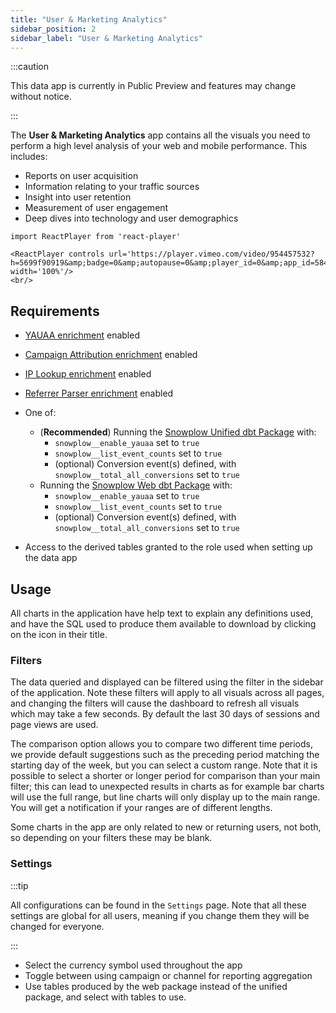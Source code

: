 ```yaml
---
title: "User & Marketing Analytics"
sidebar_position: 2
sidebar_label: "User & Marketing Analytics"
---
```


:::caution

This data app is currently in Public Preview and features may change without notice. 

:::

The **User & Marketing Analytics** app contains all the visuals you need to perform a high level analysis of your web and mobile performance. This includes: 
- Reports on user acquisition
- Information relating to your traffic sources
- Insight into user retention
- Measurement of user engagement
- Deep dives into technology and user demographics

```mdx-code-block
import ReactPlayer from 'react-player'

<ReactPlayer controls url='https://player.vimeo.com/video/954457532?h=5699f90919&amp;badge=0&amp;autopause=0&amp;player_id=0&amp;app_id=58479' width='100%'/>
<br/>
```


## Requirements

- [YAUAA enrichment](/docs/enriching-your-data/available-enrichments/yauaa-enrichment/index.md) enabled
- [Campaign Attribution enrichment](/docs/enriching-your-data/available-enrichments/campaign-attribution-enrichment/index.md) enabled
- [IP Lookup enrichment](/docs/enriching-your-data/available-enrichments/ip-lookup-enrichment/index.md) enabled
- [Referrer Parser enrichment](/docs/enriching-your-data/available-enrichments/referrer-parser-enrichment/index.md) enabled

- One of:
  - (**Recommended**) Running the [Snowplow Unified dbt Package](/docs/modeling-your-data/modeling-your-data-with-dbt/dbt-models/dbt-unified-data-model/index.md) with:
    - `snowplow__enable_yauaa` set to `true`
    - `snowplow__list_event_counts` set to `true`
    - (optional) Conversion event(s) defined, with `snowplow__total_all_conversions` set to `true`
  - Running the [Snowplow Web dbt Package](/docs/modeling-your-data/modeling-your-data-with-dbt/dbt-models/legacy/dbt-web-data-model/index.md) with:
    - `snowplow__enable_yauaa` set to `true`
    - `snowplow__list_event_counts` set to `true`
    - (optional) Conversion event(s) defined, with `snowplow__total_all_conversions` set to `true`
- Access to the derived tables granted to the role used when setting up the data app

## Usage
All charts in the application have help text to explain any definitions used, and have the SQL used to produce them available to download by clicking on the icon in their title. 

### Filters
The data queried and displayed can be filtered using the filter in the sidebar of the application. Note these filters will apply to all visuals across all pages, and changing the filters will cause the dashboard to refresh all visuals which may take a few seconds. By default the last 30 days of sessions and page views are used.

The comparison option allows you to compare two different time periods, we provide default suggestions such as the preceding period matching the starting day of the week, but you can select a custom range. Note that it is possible to select a shorter or longer period for comparison than your main filter; this can lead to unexpected results in charts as for example bar charts will use the full range, but line charts will only display up to the main range. You will get a notification if your ranges are of different lengths.

Some charts in the app are only related to new or returning users, not both, so depending on your filters these may be blank.

### Settings
:::tip

All configurations can be found in the `Settings` page. Note that all these settings are global for all users, meaning if you change them they will be changed for everyone.

:::

- Select the currency symbol used throughout the app
- Toggle between using campaign or channel for reporting aggregation
- Use tables produced by the web package instead of the unified package, and select with tables to use.
